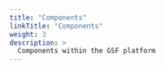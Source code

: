```yaml
---
title: "Components"
linkTitle: "Components"
weight: 3
description: >
  Components within the GSF platform
---
```

